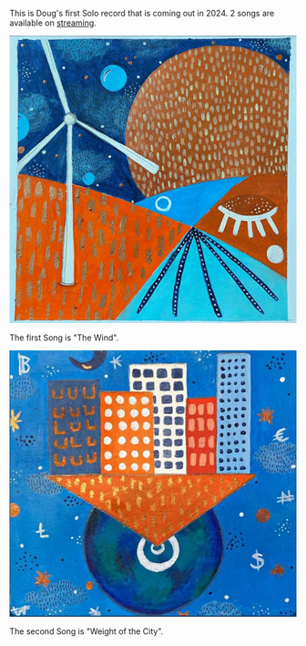 This is Doug's first Solo record that is coming out in 2024.
2 songs are available on [streaming](https://open.spotify.com/artist/6Xup9Qn8wQQ84FwNgiWQJt?si=OB-b9T7FRpuKKx1tbikmzA).

![oonabloem-the-wind](images/oonabloem-the-wind.png)

The first Song is "The Wind".

![oonabloem-weight-of-the-city](images/oonabloem-weight-of-the-city.png)

The second Song is "Weight of the City".